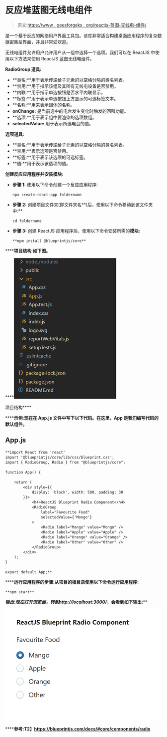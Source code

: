 # 反应堆蓝图无线电组件

> 原文:[https://www . geesforgeks . org/reactjs-蓝图-无线电-组件/](https://www.geeksforgeeks.org/reactjs-blueprint-radio-component/)

是一个基于反应的网络用户界面工具包。该库非常适合构建桌面应用程序的复杂数据密集型界面，并且非常受欢迎。

无线电组件允许用户允许用户从一组中选择一个选项。我们可以在 ReactJS 中使用以下方法来使用 ReactJS 蓝图无线电组件。

**RadioGroup 道具:**

*   **类名:**用于表示传递给子元素的以空格分隔的类名列表。
*   **禁用:**用于指示该组及其所有无线电设备是否禁用。
*   **内联:**用于指示单选按钮是否水平内联显示。
*   **标签:**用于表示单选按钮上方显示的可选标签文本。
*   **名称:**用来表示团体的名称。
*   **onChange:** 是当前选中的电台发生变化时触发的回叫功能。
*   **选项:**用于表示组中要渲染的选项数组。
*   **selectedValue:** 用于表示所选电台的值。

**选项道具:**

*   **类名:**用于表示传递给子元素的以空格分隔的类名列表。
*   **禁用:**表示选项是否禁用。
*   **标签:**用于表示该选项的可选标签。
*   **值:**用于表示该选项的值。

**创建反应应用程序并安装模块:**

*   **步骤 1:** 使用以下命令创建一个反应应用程序:

    ```
    npx create-react-app foldername
    ```

*   **步骤 2:** 创建项目文件夹(即文件夹名**)后，使用以下命令移动到该文件夹中:**

    ```
    cd foldername
    ```

*   **步骤 3:** 创建 ReactJS 应用程序后，使用以下命令安装所需的****模块:****

    ```
    **npm install @blueprintjs/core**
    ```

******项目结构:**如下图。****

****![](img/f04ae0d8b722a9fff0bd9bd138b29c23.png)

项目结构**** 

******示例:**现在在 **App.js** 文件中写下以下代码。在这里，App 是我们编写代码的默认组件。****

## ****App.js****

```
**import React from 'react'
import '@blueprintjs/core/lib/css/blueprint.css';
import { RadioGroup, Radio } from "@blueprintjs/core";

function App() {

    return (
        <div style={{
            display: 'block', width: 500, padding: 30
        }}>
            <h4>ReactJS Blueprint Radio Component</h4>
            <RadioGroup
                label="Favourite Food"
                selectedValue={'Mongo'}
            >
                <Radio label="Mango" value="Mongo" />
                <Radio label="Apple" value="Apple" />
                <Radio label="Orange" value="Orange" />
                <Radio label="Other" value="Other" />
            </RadioGroup>
        </div>
    );
}

export default App;**
```

******运行应用程序的步骤:**从项目的根目录使用以下命令运行应用程序:****

```
**npm start**
```

******输出:**现在打开浏览器，转到***http://localhost:3000/***，会看到如下输出:****

****![](img/3dc792031d999cc393908d550f506af1.png)****

******参考:**T2】https://blueprintjs.com/docs/#core/components/radio****